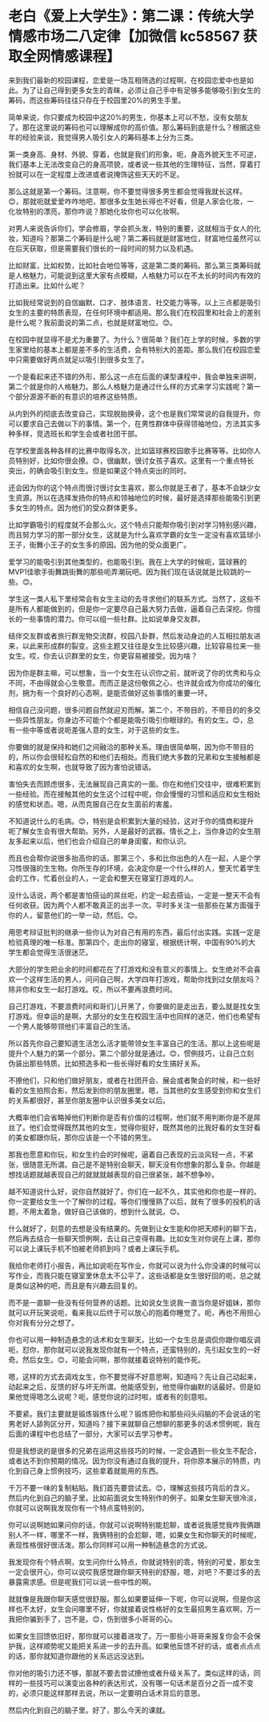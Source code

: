 # 老白《爱上大学生》：第二课：传统大学情感市场二八定律【加微信 kc58567 获取全网情感课程】

来到我们最新的校园课程，恋爱是一场互相筛选的过程啊，在校园恋爱中也是如此。为了让自己得到更多女生的青睐，必须让自己手中有足够多能够吸引到女生的筹码，而这些筹码往往只存在于校园里20%的男生手里。

简单来说，你只要成为校园中这20%的男生，你基本上可以不愁，没有女朋友了。那在这里说的筹码也可以理解成你的高价值。那么筹码到底是什么？根据这些年的经验来谈，我觉得男人吸引女人的筹码基本上分为三类。

第一类身高、身材、外貌、穿着，也就是我们的形象。呃，身高外貌天生不可逆，我们基本上无法改变自己的身高项貌，或者说一些其他的生理特征，当然，穿着打扮就可以在一定程度上改进或者说掩饰这些天天的不足。

那么这就是第一个筹码。注意啊，你不要觉得很多男生都会觉得我就长这样。😊，那就呃就爱爱咋咋地吧，那很多女生她长得也不好看，但是人家会化妆，一化妆特别的漂亮，那你咋说？那她化妆你也可以化妆啊。

对男人来说告诉你们，学会修眉，学会抓头发，特别的重要，这就相当于女人的化妆，知道吗？那第二个筹码是什么呢？第二筹码就是财富地位，财富地位虽然可以在后天获取，但是需要我们很长的一段时间的努力以及机遇。

比如财富，比如权势，比如社会地位等等，这是第二类的筹码。那么第三类筹码就是人格魅力，可能说到这里大家有点模糊，人格魅力可以在不太长的时间内有效的打造出来。比如什么呢？

比如我经常说到的自信幽默、口才、肢体语言、社交能力等等。以上三点都是吸引女生的主要的特质表现，在任何环境中都适用。那么我们在校园里和社会上的差别是什么呢？我前面说的第二点，也就是财富地位。😊。

在校园中就显得不是尤为重要了。为什么？很简单？我们在上学的时候，多数的学生家里给的基本上都是差不多的生活费，会有特别大的差距。那么我们在校园恋爱中只需要做好两点就足以吸引到很多女生了。

一个是看起来还不错的外形，那么这一点在后面的课型课程中，我会单独来讲啊，第二个就是你的人格魅力。那么人格魅力是通过什么样的方式来学习实践呢？第一个部分源源不断的有意识的培养这些特质。

从内到外的彻底去改变自己，实现脱胎换骨，这个也是我们常常说的自我提升。你可以要求自己去做以下的事情。第一个，在男性群体中获得领袖地位，方法其实多种多样，竞选班长和学生会或者社团干部。

在学校里面各种各样的比赛中取得名次，比如篮球赛校园歌手比赛等等。比如你人员特别好，比如你很会撩。😊，很幽默，很讨女孩子喜欢。这里有一个重点特长突出，的确会吸引到女生。但是如果这个特点突出的同时。

还会因为你的这个特点而很讨很讨女生喜欢，那么你就是王者了，基本不会缺少女生资源。所以在选择发扬你的特点和领袖地位的时候，最好是选择那些能吸引到更多女生的特点。因为他们的受众群体更多。

比如学霸吸引的程度就不会那么火。这个特点只能帮你吸引到对学习特别感兴趣，而且努力学习的那一部分女生，这就是为什么喜欢学霸的女生一定没有喜欢篮球小王子，街舞小王子的女生多的原因。因为他的受众面更广。

爱学习的能吸引到其他类型的，也能吸引到。我在上大学的时候呃，篮球赛的MVP1佳歌手街舞跳街舞的那些呃弄潮玩吧。因为我们现在话说就是比较跳的一些。😊。

学生这一类人私下里经常会有女生主动的去寻求他们的联系方式。当然了，这些不是所有人都能做到的，但是你一定要尽自己最大努力去做，逼着自己去深挖。你擅长的一些事情的潜力。你可以组一些社群。比如说单身交友群。

结伴交友群或者旅行群宠物交流群，校园八卦群，然后发动身边的人互相拉朋友进来，以此来形成群的裂变。这些主题又往往是女生比较感兴趣，比较容易拉来一些女生。哎，你去认识群里的女生，你更容易被接受。因为啥？

因为你是群主嘛，可以想象，当一个女生在认识你之前，就听说了你的优秀和与众不同，不由得就会心生敬意。而而正是这份敬佩之心，也许就会成为你成功的催化剂，拥为有一个良好的心态啊，是能否做好这些事情的重要一环。

相信自己没问题，很多问题自然就迎刃而解。第二个，不带目的，不带目的的多交一些异性朋友。你身边不可能个个都是能吸引吸引你眼球的。有的女生。😊，总有一些中等或者说呃差强人意的女生，对于这些的女生。

你要做的就是保持和她们之间融洽的那种关系。理由很简单啊，因为你不带目的的，所以你会很轻松自然的和他们去相处。而我们绝大多数的兄弟和女生接触都是和喜欢的女生啊，也就导致了因为害怕说错话。

害怕失去而顾虑很多，无法展现自己真实的一面。你在和他们交往中，很难积累到一些经验。而在接触其他的女生这个过程中呢，你会慢慢的习惯和适应和女生相处的感觉和状态。嗯，从而克服自己在女生面前的害羞。

不知道说什么的毛病。😊，特别是会积累到大量的经验，这对于你的情商和提升呃了解女生会有很大帮助。另外，人是最好的武器。情长之上，当你身边的女生朋友多起来以后，他们也会介绍自己的单身闺蜜，和你认识。

而且也会帮你说很多抬高你的话。那第三个，多和比你出色的人在一起，人是个学习性很强的生生物。你所生存的环境，会决定你是一个什么样的人，整天忙着学生会的工作，忙着创业的人，一定会和整天在寝室打游戏的人。

没什么话说，两个都是害怕搭讪的屌丝呃，约定一起去搭讪，一定是一整天不会有任何收获。因为两个人都不敢真正的出手一次。平时多关注一些那些在某方面强于你的人，留意他们的一举一动，然后。😊。

用思考辩证批判的继承一些你认为对自己有用的东西，最后付出实践。实践一定是检验真理的唯一标准。那第四个，走出你的寝室，根据统计啊，中国有90%的大学生都会觉得生活很迷茫。

大部分的学生把业余的时间都花在了打游戏和没有意义的事情上。女生绝对不会喜欢一个这样生活的男人，问问自己啊，大学四年打游戏，帮助你找到过女朋友吗？除非你和女生一起打游戏。哎，所以不要再浪费时间。

自己打游戏，不要浪费时间和哥们儿开黑了，你要做的是走出去，要么就是找女生打游戏。但幸运的是啊，大部分的女生在校园生活中也同样的迷茫，他们也希望有一个男人能够带领他们丰富自己的生活。

所以首先你自己要知道生活怎么活才能带领女生丰富自己的生活。那以上这些呢是提升个人魅力的第一个部分。第二个部分就是通过。😊，惯例技巧，让自己立刻伪装出那些特质。比如预选多和一些长得好看的女生搞好关系。

不撩他们，只和他们做好朋友，或者在社团开会、展会或者聚会的时候，和一些好看的女生拍照合影，然后发到你的朋友圈里。嗯，当其他的女生感受到你和女生们的关系都很好，甚至你朋友圈中认识很多美女以后。

大概率他们会省略掉他们判断你是否有价值的过程啊，他们就不用判断你是不是屌丝了。他们会觉得既然其他的女生，觉得你挺好，既然其他的比我好看的女生好看的美女都跟你玩，那你应该是一个不错的男生。

那我也愿意和你玩，和女生约会的时候呢，逼着自己表现的云淡风轻一点，不紧张，很随意无所谓。自己是不是特别会聊天，聊天没有你想象的那么复杂。你越是想找话题就越表现自己的就就就越表现的自己很紧张，越不想争吵。

越不知道说什么好，说你自然就好了。你们在一起不久，其实他和你也是一样的。你一定要给女生一个了解你的过程。等你们慢慢熟了以后，就有了很多的投机的话题，不用太着急，做好自己该做的，想到什么就说。😊。

什么就好了，刻意的去想是没有结果的。先做到让女生能和你把天顺利的聊下去，然后再去结合一些聊天惯例啊，去让自己变得有趣。比如女生对你说在上课，那你可以说上课玩手机不怕被老师抓到吗？或者上课玩手机。

我给你老师打小报告，再比如说呃在写作业，你就可以说为什么你没课的时候可以写作业，而我只能在寝室里休息太不公平了。这些话都是女生很好回的呃，总之就是类似这种的吧，而且是有兴趣去回复的。

而不是一直聊一些没有任何营养的话题。比如说女生说我一直当你是好姐妹，那你就可以开玩笑说呃，看来我以后终于可以放心的抱着你睡觉了。呃，再也不用担心你对我有分分之想了。

你也可以用一种制造悬念的话术和女生聊天。比如一个女生总是调侃你跟你唱反调呃，怼你，那你就可以说我发现你就有一个特点，还蛮特别的，先引起女生的一好奇。然后女生。😊，可能会问啊，那你就接着说特别的能作死。

嗯，这样的方式去调戏女生，你不要觉得不好意思啊，知道吗？先让自己动起来，动起来之后，反馈的好与坏无所谓。他能感受到，他觉得你幽默的话最好。但是如果他觉得嗯怎么说呢？呃，感觉你说的过时啦，或者有的刻意啦。

不要紧。我们主要就是锻炼锻炼什么呢？锻炼把你和那些闷头闷脑的不会说话的宅男老好人舔狗区分开，知道吗？接下来就聊自己想聊的那更多的话术惯例呢，我在后面的课程中也总结了一部分，大家可以去学习参考。

但是我想说的是很多的兄弟在运用这些技巧的时候，一定会遇到一些女生不配合，或者达不到你预期的情况。因为你没有通过自我的提升，将你原本展示的特质，内化到自己身上惯例技巧，这些拿着就能用的东西。

千万不要一味的复制粘贴。我们首先要尝试去。😊，理解这些技巧背后的含义。然后内化到自己的脑子里。比如前面说女生特别作的例子。如果女生聊天很冷淡，你就可以说啊我发现你有一个特点蛮特别的。

你可以说啊她如果问你的话，你就可以说啊特别能尬聊，或者说我感觉我咋我俩跟别人不一样，哪里不一样，我俩特别的会尬聊，嗯，如果女生和你聊天的时候呢，表现性格很好很活泼。那么你同样可以用一种制造悬念的方式说。

我发现你有个特点啊，女生问你什么特点，你就说特别的乖，特别的可爱，那女生一定会很开心，你可以说哎我感觉跟你聊天特别的舒服，嗯，对吧？不要过多的去暴露需求感。但是呢我们可以说一些中性的啊。

就就像是我跟你聊天感觉很舒服。那么如果要延伸一下呢，你可以说啊，但是你这样也不太好，女生会问哪里不好，你就接着说性格好的女生最招男生喜欢啊，万一我把你骗到手了，岂不是。😊，伤到很多小哥哥的心。

如果女生回馈依旧好，那你就可以接着进攻了。万一那些小哥哥来报复你会不会保护我，这样顺势呢又能把关系进一步的去升高。如果他反馈不好的话，或者点点点的话，那你就知道你跟他的关系远远没达到。

你对他的吸引力还不够，那就不要去尝试撩他或者升级关系了。类似这样的话，同样的一些技巧可以演变出各种的表达形式，没有哪一句话术是百分之百一成不变的，必须只能这样那样去说，所以一定要明白话术背后的意思。

然后内化到自己的脑子里。好了，那么今天的课就。